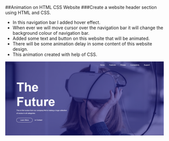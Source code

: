##Animation on HTML CSS Website
###Create a website header section using HTML and CSS.
- In this navigation bar I added hover effect.
- When ever we will move cursor over the navigation bar it will change the background colour of navigation bar.
- Added some text and button on this website that will be animated.
- There will be some animation delay in some content of this website design.
- This animation created with help of CSS.

![Image of Web](assets/images/preview.png)